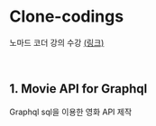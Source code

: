 # Clone-codings
노마드 코더 강의 수강 <a href="https://nomadcoders.co/courses">(링크)</a>

&nbsp;

## 1. Movie API for Graphql
Graphql sql을 이용한 영화 API 제작
